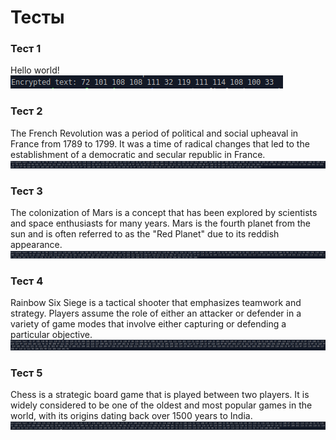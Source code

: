 # Тесты
### Тест 1
Hello world!
<br>![](https://github.com/mperestoronin/OS_HW2/blob/main/photos/1v2.png)
### Тест 2
The French Revolution was a period of political and social upheaval in France from 1789 to 1799. It was a time of radical changes that led to the establishment of a democratic and secular republic in France.
<br>![](https://github.com/mperestoronin/OS_HW2/blob/main/photos/2v2.png)
### Тест 3
The colonization of Mars is a concept that has been explored by scientists and space enthusiasts for many years. Mars is the fourth planet from the sun and is often referred to as the "Red Planet" due to its reddish appearance.
<br>![](https://github.com/mperestoronin/OS_HW2/blob/main/photos/3v2.png)
### Тест 4
Rainbow Six Siege is a tactical shooter that emphasizes teamwork and strategy. Players assume the role of either an attacker or defender in a variety of game modes that involve either capturing or defending a particular objective. 
<br>![](https://github.com/mperestoronin/OS_HW2/blob/main/photos/4v2.png)
### Тест 5
Chess is a strategic board game that is played between two players. It is widely considered to be one of the oldest and most popular games in the world, with its origins dating back over 1500 years to India.
<br>![](https://github.com/mperestoronin/OS_HW2/blob/main/photos/5v2.png)
